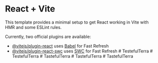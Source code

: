 # React + Vite

This template provides a minimal setup to get React working in Vite with HMR and some ESLint rules.

Currently, two official plugins are available:

- [@vitejs/plugin-react](https://github.com/vitejs/vite-plugin-react/blob/main/packages/plugin-react/README.md) uses [Babel](https://babeljs.io/) for Fast Refresh
- [@vitejs/plugin-react-swc](https://github.com/vitejs/vite-plugin-react-swc) uses [SWC](https://swc.rs/) for Fast Refresh
#   T e s t e f u l T e r r a  
 #   T e s t e f u l T e r r a  
 #   T a s t e f u l T e r r a  
 #   T a s t e f u l T e r r a  
 #   T a s t e f u l T e r r a  
 